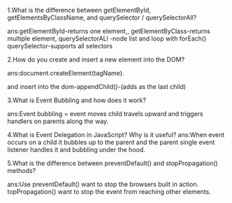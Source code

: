 1.What is the difference between getElementById, getElementsByClassName, and querySelector / querySelectorAll?


ans:getElementById-returns one element,,
getElementByClass-returns multiple element,
querySelectorALl -node list and loop with forEach()
querySelector-supports all selectors


2.How do you create and insert a new element into the DOM?

ans:document.createElement(tagName).

and insert into the dom-appendChild()-(adds as the last child)

3.What is Event Bubbling and how does it work?

ans:Event bubbling = event moves child travels upward and triggers handlers on parents along the way.

4.What is Event Delegation in JavaScript? Why is it useful?
ans:When event occurs on a child it bubbles up to the parent and the parent single event listener handles it and bubbling under the hood.

5.What is the difference between preventDefault() and stopPropagation() methods?

ans:Use preventDefault()  want to stop the browsers built in action.
topPropagation()  want to stop the event from reaching other elements.